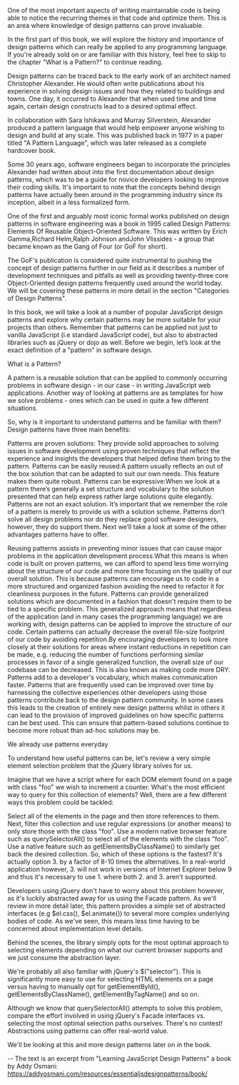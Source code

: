 One of the most important aspects of writing maintainable code is being able to notice the recurring themes in that code and optimize them. This is an area where knowledge of design patterns can prove invaluable.

In the first part of this book, we will explore the history and importance of design patterns which can really be applied to any programming language. If you're already sold on or are familiar with this history, feel free to skip to the chapter "What is a Pattern?" to continue reading.

Design patterns can be traced back to the early work of an architect named Christopher Alexander. He would often write publications about his experience in solving design issues and how they related to buildings and towns. One day, it occurred to Alexander that when used time and time again, certain design constructs lead to a desired optimal effect.

In collaboration with Sara Ishikawa and Murray Silverstein, Alexander produced a pattern language that would help empower anyone wishing to design and build at any scale. This was published back in 1977 in a paper titled "A Pattern Language", which was later released as a complete hardcover book.

Some 30 years ago, software engineers began to incorporate the principles Alexander had written about into the first documentation about design patterns, which was to be a guide for novice developers looking to improve their coding skills. It's important to note that the concepts behind design patterns have actually been around in the programming industry since its inception, albeit in a less formalized form.

One of the first and arguably most iconic formal works published on design patterns in software engineering was a book in 1995 called Design Patterns: Elements Of Reusable Object-Oriented Software. This was written by Erich Gamma,Richard Helm,Ralph Johnson andJohn Vlissides - a group that became known as the Gang of Four (or GoF for short).

The GoF's publication is considered quite instrumental to pushing the concept of design patterns further in our field as it describes a number of development techniques and pitfalls as well as providing twenty-three core Object-Oriented design patterns frequently used around the world today. We will be covering these patterns in more detail in the section "Categories of Design Patterns".

In this book, we will take a look at a number of popular JavaScript design patterns and explore why certain patterns may be more suitable for your projects than others. Remember that patterns can be applied not just to vanilla JavaScript (i.e standard JavaScript code), but also to abstracted libraries such as jQuery or dojo as well. Before we begin, let’s look at the exact definition of a "pattern" in software design.





What is a Pattern?

A pattern is a reusable solution that can be applied to commonly occurring problems in software design - in our case - in writing JavaScript web applications. Another way of looking at patterns are as templates for how we solve problems - ones which can be used in quite a few different situations.

So, why is it important to understand patterns and be familiar with them? Design patterns have three main benefits:

Patterns are proven solutions: They provide solid approaches to solving issues in software development using proven techniques that reflect the experience and insights the developers that helped define them bring to the pattern.
Patterns can be easily reused:A pattern usually reflects an out of the box solution that can be adapted to suit our own needs. This feature makes them quite robust.
Patterns can be expressive:When we look at a pattern there’s generally a set structure and vocabulary to the solution presented that can help express rather large solutions quite elegantly.
Patterns are not an exact solution. It’s important that we remember the role of a pattern is merely to provide us with a solution scheme. Patterns don’t solve all design problems nor do they replace good software designers, however, they do support them. Next we’ll take a look at some of the other advantages patterns have to offer.

Reusing patterns assists in preventing minor issues that can cause major problems in the application development process.What this means is when code is built on proven patterns, we can afford to spend less time worrying about the structure of our code and more time focusing on the quality of our overall solution. This is because patterns can encourage us to code in a more structured and organized fashion avoiding the need to refactor it for cleanliness purposes in the future.
Patterns can provide generalized solutions which are documented in a fashion that doesn't require them to be tied to a specific problem. This generalized approach means that regardless of the application (and in many cases the programming language) we are working with, design patterns can be applied to improve the structure of our code.
Certain patterns can actually decrease the overall file-size footprint of our code by avoiding repetition.By encouraging developers to look more closely at their solutions for areas where instant reductions in repetition can be made, e.g. reducing the number of functions performing similar processes in favor of a single generalized function, the overall size of our codebase can be decreased. This is also known as making code more DRY.
Patterns add to a developer's vocabulary, which makes communication faster.
Patterns that are frequently used can be improved over time by harnessing the collective experiences other developers using those patterns contribute back to the design pattern community. In some cases this leads to the creation of entirely new design patterns whilst in others it can lead to the provision of improved guidelines on how specific patterns can be best used. This can ensure that pattern-based solutions continue to become more robust than ad-hoc solutions may be.


We already use patterns everyday

To understand how useful patterns can be, let's review a very simple element selection problem that the jQuery library solves for us.

Imagine that we have a script where for each DOM element found on a page with class "foo" we wish to increment a counter. What's the most efficient way to query for this collection of elements? Well, there are a few different ways this problem could be tackled:

Select all of the elements in the page and then store references to them. Next, filter this collection and use regular expressions (or another means) to only store those with the class "foo".
Use a modern native browser feature such as querySelectorAll() to select all of the elements with the class "foo".
Use a native feature such as getElementsByClassName() to similarly get back the desired collection.
So, which of these options is the fastest? It's actually option 3. by a factor of 8-10 times the alternatives. In a real-world application however, 3. will not work in versions of Internet Explorer below 9 and thus it's necessary to use 1. where both 2. and 3. aren't supported.

Developers using jQuery don't have to worry about this problem however, as it's luckily abstracted away for us using the Facade pattern. As we'll review in more detail later, this pattern provides a simple set of abstracted interfaces (e.g $el.css(), $el.animate()) to several more complex underlying bodies of code. As we've seen, this means less time having to be concerned about implementation level details.

Behind the scenes, the library simply opts for the most optimal approach to selecting elements depending on what our current browser supports and we just consume the abstraction layer.

We're probably all also familiar with jQuery's $("selector"). This is significantly more easy to use for selecting HTML elements on a page versus having to manually opt for getElementById(), getElementsByClassName(), getElementByTagName() and so on.

Although we know that querySelectorAll() attempts to solve this problem, compare the effort involved in using jQuery's Facade interfaces vs. selecting the most optimal selection paths ourselves. There's no contest! Abstractions using patterns can offer real-world value.

We'll be looking at this and more design patterns later on in the book.

--
The text is an excerpt from "Learning JavaScript Design Patterns" a book by Addy Osmani: https://addyosmani.com/resources/essentialjsdesignpatterns/book/
